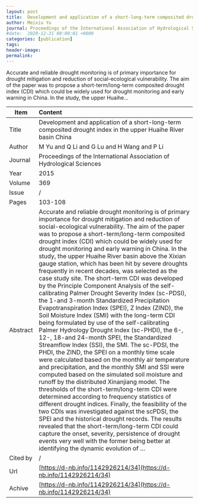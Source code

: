 ```yaml
---
layout: post
title:  Development and application of a short-long-term composited drought index in the upper Huaihe River basin China
author: Meixiu Yu
journal: Proceedings of the International Association of Hydrological Sciences
#date:  2020-12-31 00:00:01 +0000
categories: [publication]
tags: 
header-image: 
permalink: 
---
```

Accurate and reliable drought monitoring is of primary importance for drought mitigation and reduction of social-ecological vulnerability. The aim of the paper was to propose a short-term/long-term composited drought index (CDI) which could be widely used for drought monitoring and early warning in China. In the study, the upper Huaihe...
<!--the above is the excerpt-->
<!--more-->
<!--the following is the text-->


| Item           | Content    |
| ---------------|:------------|
| Title          | Development and application of a short-long-term composited drought index in the upper Huaihe River basin China     |
| Author         | M Yu and Q Li and G Lu and H Wang and P Li    |
| Journal        | Proceedings of the International Association of Hydrological Sciences   |
| Year           | 2015      |
| Volume         | 369	   |
| Issue          | /	   |
| Pages          | 103-108	   |
| Abstract       | Accurate and reliable drought monitoring is of primary importance for drought mitigation and reduction of social-ecological vulnerability. The aim of the paper was to propose a short-term/long-term composited drought index (CDI) which could be widely used for drought monitoring and early warning in China. In the study, the upper Huaihe River basin above the Xixian gauge station, which has been hit by severe droughts frequently in recent decades, was selected as the case study site. The short-term CDI was developed by the Principle Component Analysis of the self-calibrating Palmer Drought Severity Index (sc-PDSI), the 1-and 3-month Standardized Precipitation Evapotranspiration Index (SPEI), Z Index (ZIND), the Soil Moisture Index (SMI) with the long-term CDI being formulated by use of the self-calibrating Palmer Hydrology Drought Index (sc-PHDI), the 6-, 12-, 18-and 24-month SPEI, the Standardized Streamflow Index (SSI), the SMI. The sc-PDSI, the PHDI, the ZIND, the SPEI on a monthly time scale were calculated based on the monthly air temperature and precipitation, and the monthly SMI and SSI were computed based on the simulated soil moisture and runoff by the distributed Xinanjiang model. The thresholds of the short-term/long-term CDI were determined according to frequency statistics of different drought indices. Finally, the feasibility of the two CDIs was investigated against the scPDSI, the SPEI and the historical drought records. The results revealed that the short-term/long-term CDI could capture the onset, severity, persistence of drought events very well with the former being better at identifying the dynamic evolution of …	 |
| Cited by    | /   |
| Url  					 | [https://d-nb.info/1142926214/34](https://d-nb.info/1142926214/34)		   |
| Achive 	       | [https://d-nb.info/1142926214/34](https://d-nb.info/1142926214/34)		 |

